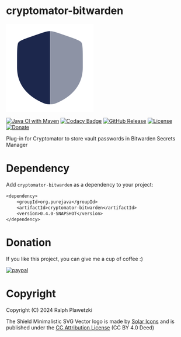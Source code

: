 # cryptomator-bitwarden
![cryptomator-bitwarden](cryptomator-bitwarden.png)

[![Java CI with Maven](https://github.com/purejava/cryptomator-bitwarden/workflows/Java%20CI%20with%20Maven/badge.svg)](https://github.com/purejava/cryptomator-bitwarden/actions?query=workflow%3A%22Java+CI+with+Maven%22)
[![Codacy Badge](https://app.codacy.com/project/badge/Grade/a5c7592b9a9d415fbe648c85c1c0a3e5)](https://app.codacy.com/gh/purejava/cryptomator-bitwarden/dashboard?utm_source=gh&utm_medium=referral&utm_content=&utm_campaign=Badge_grade)
[![GitHub Release](https://img.shields.io/github/v/release/purejava/cryptomator-bitwarden)](https://github.com/purejava/cryptomator-bitwarden/releases)
[![License](https://img.shields.io/github/license/purejava/cryptomator-bitwarden.svg)](https://github.com/purejava/cryptomator-bitwarden/blob/master/LICENSE)
[![Donate](https://img.shields.io/badge/Donate-PayPal-green.svg)](https://www.paypal.com/donate?hosted_button_id=XVX9ZM7WE4ANL)

Plug-in for Cryptomator to store vault passwords in Bitwarden Secrets Manager

# Dependency
Add `cryptomator-bitwarden` as a dependency to your project:
```maven
<dependency>
    <groupId>org.purejava</groupId>
    <artifactId>cryptomator-bitwarden</artifactId>
    <version>0.4.0-SNAPSHOT</version>
</dependency>
```

# Donation
If you like this project, you can give me a cup of coffee :)

[![paypal](https://www.paypalobjects.com/en_US/i/btn/btn_donateCC_LG.gif)](https://www.paypal.com/donate?hosted_button_id=XVX9ZM7WE4ANL)

# Copyright
Copyright (C) 2024 Ralph Plawetzki

The Shield Minimalistic SVG Vector logo is made by [Solar Icons](https://www.svgrepo.com/author/Solar%20Icons/) and is published under the [CC Attribution License](https://creativecommons.org/licenses/by/4.0/?ref=chooser-v1) (CC BY 4.0 Deed)
